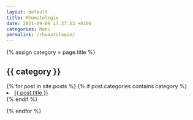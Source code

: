 ```yaml
---
layout: default
title: Rhumatologie
date: 2021-09-09 17:27:53 +0100
categories: Menu
permalink: /rhumatologie/
---
```


{% assign category = page.title %}

<h2>{{ category }}</h2>
{% for post in site.posts %}
{% if post.categories contains category %}
<li> <a href="{{ post.url | relative_url }}">{{ post.title }}</a></li>
{% endif %}

{% endfor %}
